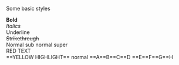 Some basic styles
 
**Bold**  
_Italics_  
Underline  
~~Strikethrough~~  
Normal sub normal super  
RED TEXT  
==YELLOW HIGHLIGHT== normal ==A==B==C==D ==E==F==G==H